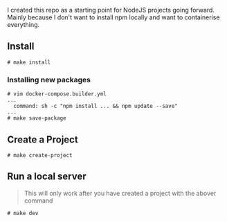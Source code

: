 I created this repo as a starting point for NodeJS projects going forward. Mainly because I don't want to install npm locally and want to containerise everything.

## Install

```
# make install
```

### Installing new packages

```
# vim docker-compose.builder.yml
...
  command: sh -c "npm install ... && npm update --save"
...
# make save-package
```

## Create a Project

```
# make create-project
```

## Run a local server

> This will only work after you have created a project with the abover command

```
# make dev
```
